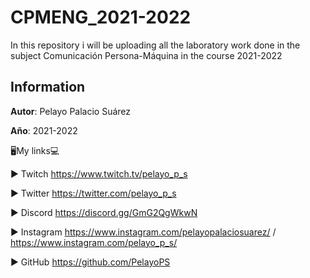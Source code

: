# CPMENG_2021-2022
In this repository i will be uploading all the laboratory work done in the subject Comunicación Persona-Máquina in the course 2021-2022

## Information

**Autor**: Pelayo Palacio Suárez

**Año**: 2021-2022

🖥️My links💻

► Twitch https://www.twitch.tv/pelayo_p_s

► Twitter https://twitter.com/pelayo_p_s

► Discord https://discord.gg/GmG2QgWkwN

► Instagram https://www.instagram.com/pelayopalaciosuarez/ / https://www.instagram.com/pelayo_p_s/

► GitHub https://github.com/PelayoPS
